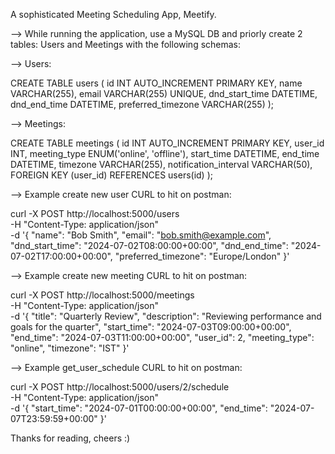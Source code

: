 A sophisticated Meeting Scheduling App, Meetify.

--> While running the application, use a MySQL DB and priorly create 2 tables: Users and Meetings with the following schemas:

--> Users:

CREATE TABLE users (
    id INT AUTO_INCREMENT PRIMARY KEY,
    name VARCHAR(255),
    email VARCHAR(255) UNIQUE,
    dnd_start_time DATETIME,
    dnd_end_time DATETIME,
    preferred_timezone VARCHAR(255)
);

--> Meetings:

CREATE TABLE meetings (
    id INT AUTO_INCREMENT PRIMARY KEY,
    user_id INT,
    meeting_type ENUM('online', 'offline'),
    start_time DATETIME,
    end_time DATETIME,
    timezone VARCHAR(255),
    notification_interval VARCHAR(50),
    FOREIGN KEY (user_id) REFERENCES users(id)
);

--> Example create new user CURL to hit on postman:

curl -X POST http://localhost:5000/users \
     -H "Content-Type: application/json" \
     -d '{
           "name": "Bob Smith",
           "email": "bob.smith@example.com",
           "dnd_start_time": "2024-07-02T08:00:00+00:00",
           "dnd_end_time": "2024-07-02T17:00:00+00:00",
           "preferred_timezone": "Europe/London"
         }'

--> Example create new meeting CURL to hit on postman:

curl -X POST http://localhost:5000/meetings \
     -H "Content-Type: application/json" \
     -d '{
           "title": "Quarterly Review",
           "description": "Reviewing performance and goals for the quarter",
           "start_time": "2024-07-03T09:00:00+00:00",
           "end_time": "2024-07-03T11:00:00+00:00",
           "user_id": 2,
           "meeting_type": "online",
           "timezone": "IST"
         }'

--> Example get_user_schedule CURL to hit on postman:

curl -X POST http://localhost:5000/users/2/schedule \
     -H "Content-Type: application/json" \
     -d '{
           "start_time": "2024-07-01T00:00:00+00:00",
           "end_time": "2024-07-07T23:59:59+00:00"
         }'



Thanks for reading, cheers :)
